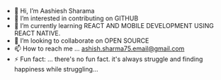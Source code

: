 - 👋 Hi, I’m Aashiesh Sharama
- 👀 I’m interested in contributing on GITHUB 
- 🌱 I’m currently learning REACT AND MOBILE DEVELOPMENT USING REACT NATIVE.
- 💞️ I’m looking to collaborate on OPEN SOURCE
- 📫 How to reach me ...  ashish.sharma75.email@gmail.com
- ⚡ Fun fact: ... there's no fun fact. it's always struggle and finding happiness while struggling...

<!---
ashish-me-15/ashish-me-15 is a ✨ special ✨ repository because its `README.md` (this file) appears on your GitHub profile.
You can click the Preview link to take a look at your changes.
--->

